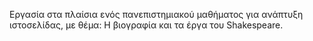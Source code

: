 Εργασία στα πλαίσια ενός πανεπιστημιακού μαθήματος για ανάπτυξη ιστοσελίδας, με θέμα:
Η βιογραφία και τα έργα του Shakespeare.
